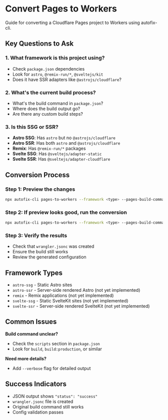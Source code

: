 # Convert Pages to Workers

Guide for converting a Cloudflare Pages project to Workers using autofix-cli.

## Key Questions to Ask

### 1. What framework is this project using?
- Check `package.json` dependencies
- Look for `astro`, `@remix-run/*`, `@sveltejs/kit`
- Does it have SSR adapters like `@astrojs/cloudflare`?

### 2. What's the current build process?
- What's the build command in `package.json`?
- Where does the build output go?
- Are there any custom build steps?

### 3. Is this SSG or SSR?
- **Astro SSG**: Has `astro` but no `@astrojs/cloudflare`
- **Astro SSR**: Has both `astro` and `@astrojs/cloudflare`
- **Remix**: Has `@remix-run/*` packages
- **Svelte SSG**: Has `@sveltejs/adapter-static`
- **Svelte SSR**: Has `@sveltejs/adapter-cloudflare`

## Conversion Process

### Step 1: Preview the changes
```bash
npx autofix-cli pages-to-workers --framework <type> --pages-build-command "<command>" --dry-run
```

### Step 2: If preview looks good, run the conversion
```bash
npx autofix-cli pages-to-workers --framework <type> --pages-build-command "<command>"
```

### Step 3: Verify the results
- Check that `wrangler.jsonc` was created
- Ensure the build still works
- Review the generated configuration

## Framework Types
- `astro-ssg` - Static Astro sites
- `astro-ssr` - Server-side rendered Astro (not yet implemented)
- `remix` - Remix applications (not yet implemented)
- `svelte-ssg` - Static SvelteKit sites (not yet implemented)
- `svelte-ssr` - Server-side rendered SvelteKit (not yet implemented)

## Common Issues

**Build command unclear?**
- Check the `scripts` section in `package.json`
- Look for `build`, `build:production`, or similar

**Need more details?**
- Add `--verbose` flag for detailed output

## Success Indicators
- JSON output shows `"status": "success"`
- `wrangler.jsonc` file is created
- Original build command still works
- Config validation passes